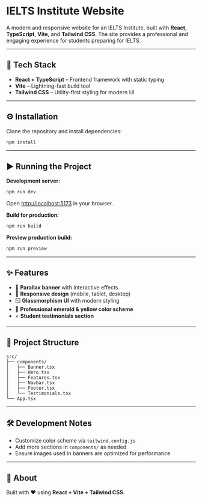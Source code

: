 # IELTS Institute Website

A modern and responsive website for an IELTS Institute, built with **React**, **TypeScript**, **Vite**, and **Tailwind CSS**. The site provides a professional and engaging experience for students preparing for IELTS.

---

## 🚀 Tech Stack

* **React + TypeScript** – Frontend framework with static typing
* **Vite** – Lightning-fast build tool
* **Tailwind CSS** – Utility-first styling for modern UI

---

## ⚙️ Installation

Clone the repository and install dependencies:

```bash
npm install
```

---

## ▶️ Running the Project

**Development server:**

```bash
npm run dev
```

Open [http://localhost:5173](http://localhost:5173) in your browser.

**Build for production:**

```bash
npm run build
```

**Preview production build:**

```bash
npm run preview
```

---

## ✨ Features

* 🎨 **Parallax banner** with interactive effects
* 📱 **Responsive design** (mobile, tablet, desktop)
* 🪟 **Glassmorphism UI** with modern styling
* 🌿 **Professional emerald & yellow color scheme**
* ⭐ **Student testimonials section**

---

## 📂 Project Structure

```
src/
├── components/
│   ├── Banner.tsx
│   ├── Hero.tsx
│   ├── Features.tsx
│   ├── Navbar.tsx
│   ├── Footer.tsx
│   └── Testimonials.tsx
└── App.tsx
```

---

## 🛠️ Development Notes

* Customize color scheme via `tailwind.config.js`
* Add more sections in `components/` as needed
* Ensure images used in banners are optimized for performance

---

## 📌 About

Built with ❤️ using **React + Vite + Tailwind CSS**.
